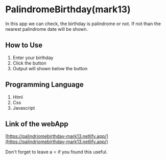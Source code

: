 # PalindromeBirthday(mark13)

In this app we can check, the birthday is palindrome or not. If not than the nearest palindrome date will be shown.


## How to Use 

1. Enter your birthday
2. Click the button
3. Output will shown below the button


## Programming Language
 1. Html
 2. Css
 3. Javascript

## Link of the webApp

[https://palindriomebirthday-mark13.netlify.app/](https://palindriomebirthday-mark13.netlify.app/)

Don't forget to leave a ⭐ if you found this useful.